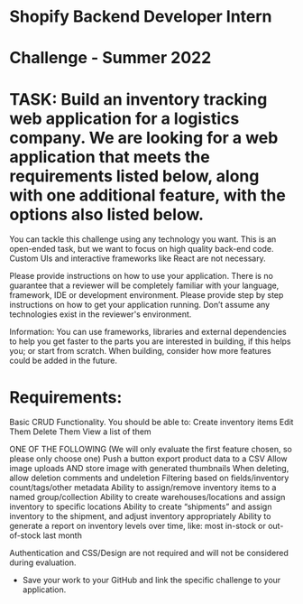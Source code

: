 # Shopify Backend Developer Intern 
# Challenge - Summer 2022

# TASK: Build an inventory tracking web application for a logistics company. We are looking for a web application that meets the requirements listed below, along   with one additional feature, with the options also listed below. 

You can tackle this challenge using any technology you want. This is an open-ended task, but we want to focus on high quality back-end code. Custom UIs and     interactive frameworks like React are not necessary.

Please provide instructions on how to use your application. There is no guarantee that a reviewer will be completely familiar with your language, framework, IDE or development environment. Please provide step by step instructions on how to get your application running. Don’t assume any technologies exist in the reviewer's environment. 

Information: You can use frameworks, libraries and external dependencies to help you get faster to the parts you are interested in building, if this helps you; or start from scratch. When building, consider how more features could be added in the future. 

# Requirements:
 Basic CRUD Functionality. You should be able to:
 Create inventory items
 Edit Them
 Delete Them
 View a list of them

ONE OF THE FOLLOWING (We will only evaluate the first feature chosen, so please only choose one)
Push a button export product data to a CSV
Allow image uploads AND store image with generated thumbnails
When deleting, allow deletion comments and undeletion
Filtering based on fields/inventory count/tags/other metadata
Ability to assign/remove inventory items to a named group/collection
Ability to create warehouses/locations and assign inventory to specific locations
Ability to create “shipments” and assign inventory to the shipment, and adjust inventory appropriately
Ability to generate a report on inventory levels over time, like: most in-stock or out-of-stock last month

Authentication and CSS/Design are not required and will not be considered during evaluation.
* Save your work to your GitHub and link the specific challenge to your application. 
